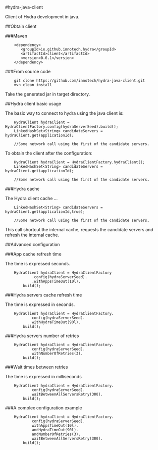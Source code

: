 #hydra-java-client

Client of Hydra development in java.

##Obtain client

###Maven

```
    <dependency>
       <groupId>io.github.innotech.hydra</groupId>
       <artifactId>client</artifactId>
       <version>0.0.1</version>
    </dependency>
```

###From source code 

```
    git clone https://github.com/innotech/hydra-java-client.git
    mvn clean install
```

Take the generated jar in target directory.

##Hydra client basic usage

The basic way to connect to hydra using the java client is:

```
    HydraClient hydraClient = HydraClientFactory.config(hydraServerSeed).build();
    LinkedHashSet<String> candidateServers = hydraClient.get(applicationId);
  
    //Some network call using the first of the candidate servers.

```

To obtain the client after the configuration:

```
    HydraClient hydraClient = HydraClientFactory.hydraClient();
    LinkedHashSet<String> candidateServers = hydraClient.get(applicationId);
  
    //Some network call using the first of the candidate servers.
```

###Hydra cache

The Hydra client cache ...

```
    LinkedHashSet<String> candidateServers = hydraClient.get(applicationId,true);
  
    //Some network call using the first of the candidate servers.
```

This call shortcut the internal cache, requests the candidate servers and refresh the internal cache.

##Advanced configuration

###App cache refresh time

The time is expressed seconds.

```
    HydraClient hydraClient = HydraClientFactory
            .config(hydraServerSeed).
            .withAppsTimeOut(10l).
        build();
```

###Hydra servers cache refresh time

The time is expressed in seconds.

```
    HydraClient hydraClient = HydraClientFactory.
            config(hydraServerSeed).
            withHydraTimeOut(90l).
        build();
```

###Hydra servers number of retries

```
    HydraClient hydraClient = HydraClientFactory.
            config(hydraServerSeed).
            withNumberOfRetries(3).
        build();
```

###Wait times between retries

The time is expressed in milliseconds

```
    HydraClient hydraClient = HydraClientFactory.
            config(hydraServerSeed).
            waitBetweenAllServersRetry(300).
        build();
```

###A complex configuration example

```
    HydraClient hydraClient = HydraClientFactory.
            config(hydraServerSeed).
            withAppsTimeOut(10l).
            andHydraTimeOut(90l).
            andNumberOfRetries(3).
            waitBetweenAllServersRetry(300).
        build();
```
